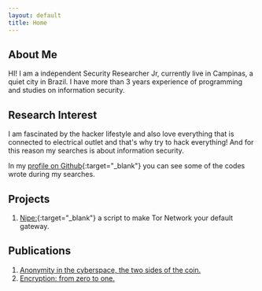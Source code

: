 ```yaml
---
layout: default
title: Home
---
```


## About Me

HI! I am a independent Security Researcher Jr, currently live in Campinas,
a quiet city in Brazil. I have more than 3 years experience of programming and
studies on information security.

## Research Interest

I am fascinated by the hacker lifestyle and also love everything that is connected to
electrical outlet and that's why try to hack everything!
And for this reason my searches is about information security.

In my [profile on Github](https://github.com/GouveaHeitor){:target="_blank"} you can see
some of the codes wrote during my searches.

## Projects

1. [Nipe:](https://github.com/GouveaHeitor/nipe){:target="_blank"} a script to make Tor Network your default gateway.

## Publications

1. [Anonymity in the cyberspace, the two sides of the coin.](/publications/anonymity-the-two-sides-of-the-coin.pdf)
2. [Encryption: from zero to one.](/publications/encryption-from-zero-to-one.pdf)
